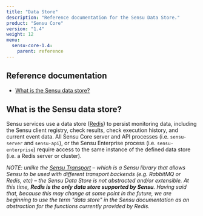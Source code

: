 ```yaml
---
title: "Data Store"
description: "Reference documentation for the Sensu Data Store."
product: "Sensu Core"
version: "1.4"
weight: 12
menu:
  sensu-core-1.4:
    parent: reference
---
```


## Reference documentation

- [What is the Sensu data store?](#what-is-the-sensu-data-store)

## What is the Sensu data store?

Sensu services use a data store ([Redis][1]) to persist monitoring data,
including the Sensu client registry, check results, check execution history, and
current event data. All Sensu Core server and API processes (i.e. `sensu-server`
and `sensu-api`), or the Sensu Enterprise process (i.e. `sensu-enterprise`)
require access to the same instance of the defined data store (i.e. a Redis
server or cluster).

_NOTE: unlike the [Sensu Transport][2] &ndash; which is a Sensu library
that allows Sensu to be used with different transport backends (e.g. RabbitMQ or
Redis, etc) &ndash; the Sensu Data Store is not abstracted and/or extensible. At
this time, **Redis is the only data store supported by Sensu**. Having said
that, because this may change at some point in the future, we are beginning to
use the term "data store" in the Sensu documentation as an abstraction for the
functions currently provided by Redis._


[1]:  ../redis
[2]:  ../transport
